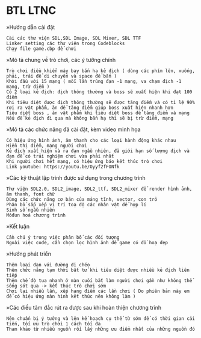 # BTL LTNC
<p class="has-line-data" data-line-start="0" data-line-end="1">»Hướng dẫn cài đặt</p>
<pre><code>Cài các thư viện SDL,SDL Image, SDL Mixer, SDL TTF
Linker setting các thư viện trong Codeblocks
Chạy file game.cbp để chơi
</code></pre>
<p class="has-line-data" data-line-start="6" data-line-end="7">»Mô tả chung về trò chơi, các ý tưởng chính</p>
<pre><code>Trò chơi điều khiển máy bay bắn hạ kẻ địch ( dùng các phím lên, xuống, phải, trái để di chuyển và space để bắn )
Khởi đầu với 15 mạng ( mỗi lần trúng đạn -1 mạng, va chạm địch -1 mạng, trừ điểm )
Có 2 loại kẻ địch: địch thông thường và boss sẽ xuất hiện khi đạt 100 điểm
Khi tiêu diệt được địch thông thường sẽ được tăng điểm và có tỉ lệ 90% rơi ra vật phẩm, ăn để tăng điểm giúp boss xuất hiện nhanh hơn
Tiêu diệt boss , ăn vật phẩm khi tiêu diệt boss để tăng điểm và mạng
Nếu để kẻ địch đi qua mà không bắn hạ thì sẽ bị trừ điểm, mạng
</code></pre>
<p class="has-line-data" data-line-start="15" data-line-end="16">»Mô tả các chức năng đã cài đặt, kèm video minh họa</p>
<pre><code>Có hiệu ứng hình ảnh, âm thanh cho các loại hành động khác nhau
Hiển thị điểm, mạng người chơi
Kẻ địch xuất hiện và ra đạn ngẫu nhiên, đã giới hạn số lượng địch và đạn để có trải nghiệm chơi vừa phải nhất
Khi người chơi hết mạng, có hiệu ứng báo kết thúc trò chơi
Link youtube: https://youtu.be/Oyyf2fFONfk
</code></pre>
<p class="has-line-data" data-line-start="22" data-line-end="23">»Các kỹ thuật lập trình được sử dụng trong chương trình</p>
<pre><code>Thư viện SDL2.0, SDL2_image, SDL2_ttf, SDL2_mixer để render hình ảnh, âm thanh, font chữ
Dùng các chức năng cơ bản của mảng tĩnh, vector, con trỏ
Phân bố sắp xếp vị trí toạ độ các nhân vật để hợp lí
Sinh số ngẫu nhiên
Môđun hoá chương trình
</code></pre>
<p class="has-line-data" data-line-start="29" data-line-end="30">»Kết luận</p>
<pre><code>Cần chú ý trong việc phân bố các đối tượng
Ngoài việc code, cần chọn lọc hình ảnh để game có đồ hoạ đẹp 
</code></pre>
<p class="has-line-data" data-line-start="33" data-line-end="34">»Hướng phát triển</p>
<pre><code>Thêm loại đạn với đường đi chéo
Thêm chức năng tạm thời bất tử khi tiêu diệt được nhiều kẻ địch liên tiếp
Thêm chế độ tua nhanh ở màn cuối bắt làm người chơi gần như không thể sống sót qua -&gt; kết thúc trò chơi sớm
Chơi lại nhiều lần, xếp hạng điểm các lần chơi ( Do phiên bản này em để có hiệu ứng màn hình kết thúc nên không làm )
</code></pre>
<p class="has-line-data" data-line-start="39" data-line-end="40">»Các điều tâm đắc rút ra được sau khi hoàn thiện chương trình</p>
<pre><code>Nên chuẩn bị ý tưởng và lên kế hoạch cụ thể từ sớm để có thời gian cải tiến, tối ưu trò chơi 1 cách tối đa
Tham khảo từ nhiều nguồn rồi lấy những ưu điểm nhất của những nguồn đó</code></pre>
